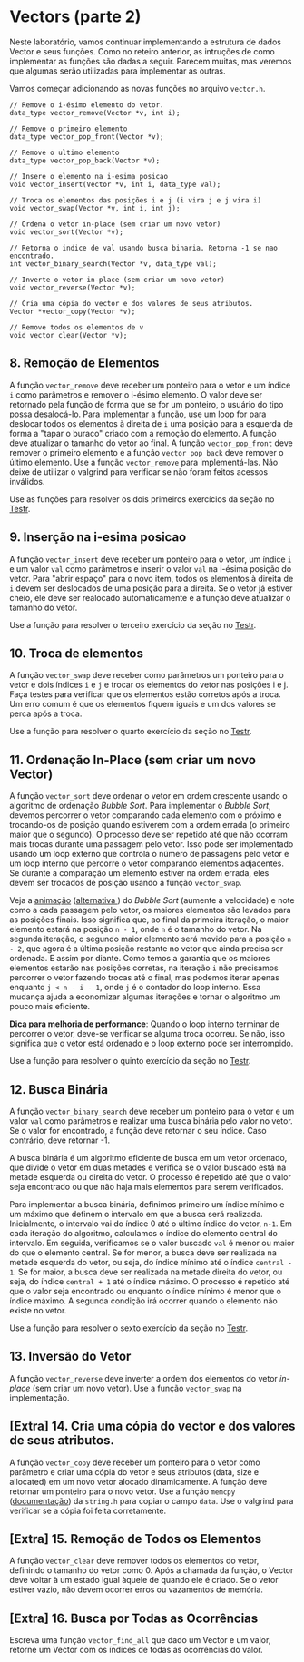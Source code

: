 
# Vectors (parte 2)

Neste laboratório, vamos continuar implementando a estrutura de dados Vector e seus funções.
Como no reteiro anterior, as intruções de como implementar as funções são dadas a seguir. Parecem muitas, mas veremos que algumas serão utilizadas para implementar as outras.

Vamos começar adicionando as novas funções no arquivo ```vector.h```.

```
// Remove o i-ésimo elemento do vetor.
data_type vector_remove(Vector *v, int i);

// Remove o primeiro elemento
data_type vector_pop_front(Vector *v);

// Remove o ultimo elemento
data_type vector_pop_back(Vector *v);

// Insere o elemento na i-esima posicao
void vector_insert(Vector *v, int i, data_type val);

// Troca os elementos das posições i e j (i vira j e j vira i)
void vector_swap(Vector *v, int i, int j);

// Ordena o vetor in-place (sem criar um novo vetor)
void vector_sort(Vector *v);

// Retorna o indice de val usando busca binaria. Retorna -1 se nao encontrado.
int vector_binary_search(Vector *v, data_type val);

// Inverte o vetor in-place (sem criar um novo vetor)
void vector_reverse(Vector *v);

// Cria uma cópia do vector e dos valores de seus atributos.
Vector *vector_copy(Vector *v);

// Remove todos os elementos de v
void vector_clear(Vector *v);
```

## 8. Remoção de Elementos

A função ```vector_remove``` deve receber um ponteiro para o vetor e um índice ```i``` como parâmetros e remover o i-ésimo elemento. O valor deve ser retornado pela função de forma que se for um ponteiro, o usuário do tipo possa desalocá-lo. Para implementar a função, use um loop for para deslocar todos os elementos à direita de ```i``` uma posição para a esquerda de forma a "tapar o buraco" criado com a remoção do elemento. A função deve atualizar o tamanho do vetor ao final. A função ```vector_pop_front``` deve remover o primeiro elemento e a função ```vector_pop_back``` deve remover o último elemento. Use a função ```vector_remove``` para implementá-las. Não deixe de utilizar o valgrind para verificar se não foram feitos acessos inválidos.

Use as funções para resolver os dois primeiros exercícios da seção no [Testr](http://200.137.66.71:8000/).

## 9. Inserção na i-esima posicao

A função ```vector_insert``` deve receber um ponteiro para o vetor, um índice ```i``` e um valor ```val``` como parâmetros e inserir o valor ```val``` na i-ésima posição do vetor. Para "abrir   espaço" para o novo item, todos os elementos à direita de ```i``` devem ser deslocados de uma posição para a direita. Se o vetor já estiver cheio, ele deve ser realocado automaticamente e  a função deve atualizar o tamanho do vetor.

Use a função para resolver o terceiro exercício da seção no [Testr](http://200.137.66.71:8000/).

## 10. Troca de elementos

A função ```vector_swap``` deve receber como parâmetros um ponteiro para o vetor e dois índices ```i``` e ```j```  e trocar os elementos do vetor nas posições i e j. Faça testes para verificar que os elementos estão corretos após a troca. Um erro comum é que os elementos fiquem iguais e um dos valores se perca após a troca.

Use a função para resolver o quarto exercício da seção no [Testr](http://200.137.66.71:8000/).

## 11. Ordenação In-Place (sem criar um novo Vector)

A função ```vector_sort``` deve ordenar o vetor em ordem crescente usando o algoritmo de ordenação *Bubble Sort*. Para implementar o *Bubble Sort*, devemos percorrer o vetor comparando cada elemento com o próximo e trocando-os de posição quando estiverem com a ordem errada (o primeiro maior que o segundo). O processo deve ser repetido até que não ocorram mais trocas durante uma passagem pelo vetor. Isso pode ser implementado usando um loop externo que controla o número de passagens pelo vetor e um loop interno que percorre o vetor comparando elementos adjacentes. Se durante a comparação um elemento estiver na ordem errada, eles devem ser trocados de posição usando a função ```vector_swap```.

Veja a [animação](https://visualgo.net/en/sorting) ([alternativa ](https://www.cs.usfca.edu/~galles/visualization/ComparisonSort.html)) do *Bubble Sort* (aumente a velocidade) e note como a cada passagem pelo vetor, os maiores elementos são levados para as posições finais. Isso significa que, ao final da primeira iteração, o maior elemento estará na posição ```n - 1```, onde ```n``` é o tamanho do vetor. Na segunda iteração, o segundo maior elemento será movido para a posição ```n - 2```, que agora é a última posição restante no vetor que ainda precisa ser ordenada. E assim por diante. Como temos a garantia que os maiores elementos estarão nas posições corretas, na iteração ```i``` não precisamos percorrer o vetor fazendo trocas até o final, mas podemos iterar apenas enquanto ```j < n - i - 1```, onde ```j``` é o contador do loop interno. Essa mudança ajuda a economizar algumas iterações e tornar o algoritmo um pouco mais eficiente.

**Dica para melhoria de performance**: Quando o loop interno terminar de percorrer o vetor, deve-se verificar se alguma troca ocorreu. Se não, isso significa que o vetor está ordenado e o loop externo pode ser interrompido.

Use a função para resolver o quinto exercício da seção no [Testr](http://200.137.66.71:8000/).

## 12. Busca Binária

A função ```vector_binary_search``` deve receber um ponteiro para o vetor e um valor ```val``` como parâmetros e realizar uma busca binária pelo valor no vetor. Se o valor for encontrado, a função deve retornar o seu índice. Caso contrário, deve retornar -1.

A busca binária é um algoritmo eficiente de busca em um vetor ordenado, que divide o vetor em duas metades e verifica se o valor buscado está na metade esquerda ou direita do vetor. O processo é repetido até que o valor seja encontrado ou que não haja mais elementos para serem verificados.

Para implementar a busca binária, definimos primeiro um índice mínimo e um máximo que definem  o intervalo em que a busca será realizada. Inicialmente, o intervalo vai do índice 0 até o último índice do vetor, ```n-1```. Em cada iteração do algoritmo, calculamos o índice do elemento central do intervalo. Em seguida, verificamos se o valor buscado ```val``` é menor ou maior do que o elemento central. Se for menor, a busca deve ser realizada na metade esquerda do vetor, ou seja, do índice mínimo até o índice ```central - 1```. Se for maior, a busca deve ser realizada na metade direita do vetor, ou seja, do índice ```central + 1``` até o índice máximo. O processo é repetido até que o valor seja encontrado ou enquanto o índice mínimo é menor que o índice máximo. A segunda condição irá ocorrer quando o elemento não existe no vetor.

Use a função para resolver o sexto exercício da seção no [Testr](http://200.137.66.71:8000/).

## 13. Inversão do Vetor

A função ```vector_reverse``` deve inverter a ordem dos elementos do vetor *in-place* (sem criar um novo vetor). Use a função ```vector_swap``` na implementação.

## [Extra] 14. Cria uma cópia do vector e dos valores de seus atributos.

A função ```vector_copy``` deve receber um ponteiro para o vetor como parâmetro e criar uma cópia do vetor e seus atributos (data, size e allocated) em um novo vetor alocado dinamicamente. A função deve retornar um ponteiro para o novo vetor. Use a função ```memcpy``` ([documentação](https://cplusplus.com/reference/cstring/memcpy/)) da ```string.h``` para copiar o campo ```data```. Use o valgrind para verificar se a cópia foi feita corretamente.

## [Extra] 15. Remoção de Todos os Elementos

A função ```vector_clear``` deve remover todos os elementos do vetor, definindo o tamanho do vetor como 0. Após a chamada da função, o Vector deve voltar à um estado igual àquele de quando ele é criado. Se o vetor estiver vazio, não devem ocorrer erros ou vazamentos de memória.

## [Extra] 16. Busca por Todas as Ocorrências

Escreva uma função ```vector_find_all``` que dado um Vector e um valor, retorne um Vector com os índices de todas as ocorrências do valor.

